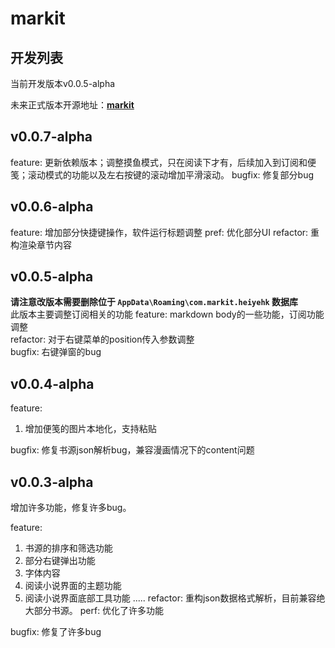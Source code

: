 # markit
## 开发列表
当前开发版本v0.0.5-alpha

未来正式版本开源地址：**[markit](https://github.com/heiyehk/markit)**

## v0.0.7-alpha
feature: 更新依赖版本；调整摸鱼模式，只在阅读下才有，后续加入到订阅和便笺；滚动模式的功能以及左右按键的滚动增加平滑滚动。
bugfix: 修复部分bug

## v0.0.6-alpha
feature: 增加部分快捷键操作，软件运行标题调整
pref: 优化部分UI
refactor: 重构渲染章节内容

## v0.0.5-alpha
**请注意改版本需要删除位于 `AppData\Roaming\com.markit.heiyehk` 数据库**   
此版本主要调整订阅相关的功能
feature: markdown body的一些功能，订阅功能调整  
refactor: 对于右键菜单的position传入参数调整  
bugfix: 右键弹窗的bug  

## v0.0.4-alpha
feature:
1. 增加便笺的图片本地化，支持粘贴

bugfix:
修复书源json解析bug，兼容漫画情况下的content问题

## v0.0.3-alpha
增加许多功能，修复许多bug。

feature:
1. 书源的排序和筛选功能
2. 部分右键弹出功能
3. 字体内容
4. 阅读小说界面的主题功能
5. 阅读小说界面底部工具功能
.....
refactor: 重构json数据格式解析，目前兼容绝大部分书源。
perf: 优化了许多功能

bugfix: 修复了许多bug
